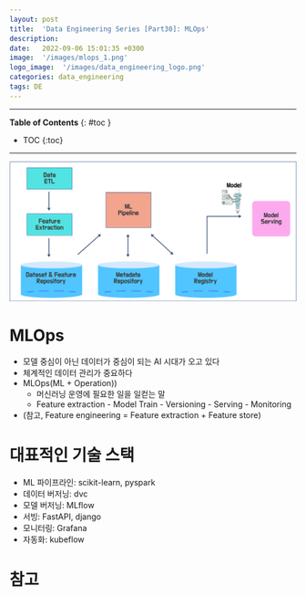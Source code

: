 ```yaml
---
layout: post
title:  'Data Engineering Series [Part30]: MLOps'
description: 
date:   2022-09-06 15:01:35 +0300
image:  '/images/mlops_1.png'
logo_image:  '/images/data_engineering_logo.png'
categories: data_engineering
tags: DE
---
```

---

**Table of Contents**
{: #toc }
*  TOC
{:toc}

---


![](/images/mlops_1.png)

# MLOps

- 모델 중심이 아닌 데이터가 중심이 되는 AI 시대가 오고 있다
- 체계적인 데이터 관리가 중요하다
- MLOps(ML + Operation))
  - 머신러닝 운영에 필요한 일을 일컫는 말
  - Feature extraction - Model Train - Versioning - Serving - Monitoring
- (참고, Feature engineering = Feature extraction + Feature store)

# 대표적인 기술 스택

- ML 파이프라인: scikit-learn, pyspark
- 데이터 버저닝: dvc
- 모델 버저닝: MLflow
- 서빙: FastAPI, django
- 모니터링: Grafana
- 자동화: kubeflow

# 참고
